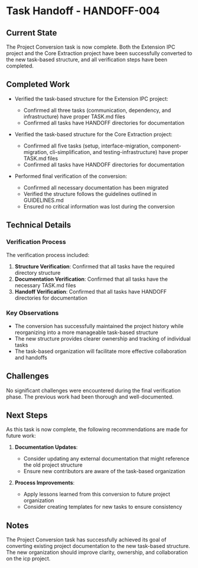 # Task Handoff - HANDOFF-004

## Current State

The Project Conversion task is now complete. Both the Extension IPC project and the Core Extraction project have been successfully converted to the new task-based structure, and all verification steps have been completed.

## Completed Work

- Verified the task-based structure for the Extension IPC project:

  - Confirmed all three tasks (communication, dependency, and infrastructure) have proper TASK.md files
  - Confirmed all tasks have HANDOFF directories for documentation

- Verified the task-based structure for the Core Extraction project:

  - Confirmed all five tasks (setup, interface-migration, component-migration, cli-simplification, and testing-infrastructure) have proper TASK.md files
  - Confirmed all tasks have HANDOFF directories for documentation

- Performed final verification of the conversion:
  - Confirmed all necessary documentation has been migrated
  - Verified the structure follows the guidelines outlined in GUIDELINES.md
  - Ensured no critical information was lost during the conversion

## Technical Details

### Verification Process

The verification process included:

1. **Structure Verification**: Confirmed that all tasks have the required directory structure
2. **Documentation Verification**: Confirmed that all tasks have the necessary TASK.md files
3. **Handoff Verification**: Confirmed that all tasks have HANDOFF directories for documentation

### Key Observations

- The conversion has successfully maintained the project history while reorganizing into a more manageable task-based structure
- The new structure provides clearer ownership and tracking of individual tasks
- The task-based organization will facilitate more effective collaboration and handoffs

## Challenges

No significant challenges were encountered during the final verification phase. The previous work had been thorough and well-documented.

## Next Steps

As this task is now complete, the following recommendations are made for future work:

1. **Documentation Updates**:

   - Consider updating any external documentation that might reference the old project structure
   - Ensure new contributors are aware of the task-based organization

2. **Process Improvements**:
   - Apply lessons learned from this conversion to future project organization
   - Consider creating templates for new tasks to ensure consistency

## Notes

The Project Conversion task has successfully achieved its goal of converting existing project documentation to the new task-based structure. The new organization should improve clarity, ownership, and collaboration on the icp project.
